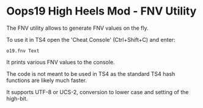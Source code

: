 # Oops19 High Heels Mod - FNV Utility
The FNV utility allows to generate FNV values on the fly.

To use it in TS4 open the 'Cheat Console' (Ctrl+Shift+C) and enter:
```
o19.fnv Text
```

It prints various FNV values to the console.

The code is not meant to be used in TS4 as the standard TS4 hash functions are likely much faster.

It supports UTF-8 or UCS-2, conversion to lower case and setting of the high-bit.
